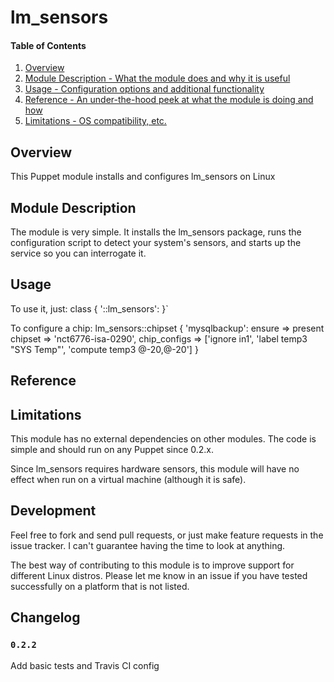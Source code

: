 # lm_sensors

#### Table of Contents

1. [Overview](#overview)
2. [Module Description - What the module does and why it is useful](#module-description)
3. [Usage - Configuration options and additional functionality](#usage)
4. [Reference - An under-the-hood peek at what the module is doing and how](#reference)
5. [Limitations - OS compatibility, etc.](#limitations)

## Overview

This Puppet module installs and configures lm_sensors on Linux

## Module Description

The module is very simple. It installs the lm_sensors package, runs the configuration
script to detect your system's sensors, and starts up the service so you can
interrogate it.

## Usage

To use it, just:
    class { '::lm_sensors': }`

To configure a chip:
    lm_sensors::chipset { 'mysqlbackup':
      ensure => present
      chipset => 'nct6776-isa-0290',
      chip_configs => ['ignore in1', 'label temp3 "SYS Temp"', 'compute temp3 @-20,@-20']
    }

## Reference

## Limitations

This module has no external dependencies on other modules. The code is simple and
should run on any Puppet since 0.2.x.

Since lm_sensors requires hardware sensors, this module will have no effect when
run on a virtual machine (although it is safe).

## Development

Feel free to fork and send pull requests, or just make feature requests in the
issue tracker. I can't guarantee having the time to look at anything.

The best way of contributing to this module is to improve support for different
Linux distros. Please let me know in an issue if you have tested successfully
on a platform that is not listed.

## Changelog

### `0.2.2`

Add basic tests and Travis CI config
